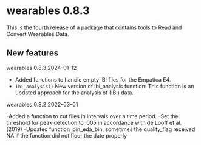 # wearables 0.8.3

This is the fourth release of a package that contains tools to Read and Convert Wearables Data.

## New features 

wearables 0.8.3
2024-01-12
* Added functions to handle empty IBI files for the Empatica E4.
* `ibi_analysis()` New version of ibi_analysis function: This function is an updated approach for the analysis of (IBI) data.

wearables 0.8.2
2022-03-01

-Added a function to cut files in intervals over a time period. 
-Set the threshold for peak detection to .005 in accordance with de Looff et al. (2019)
-Updated function join_eda_bin, sometimes the quality_flag received NA if the function
did not floor the date properly